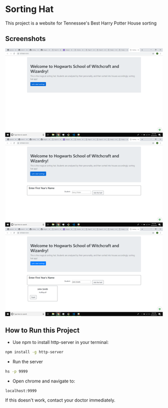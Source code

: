 # Sorting Hat

This project is a website for Tennessee's Best Harry Potter House sorting

## Screenshots
![Home Page](./ScrShot1.PNG)
![Home Page](./ScrShot2.PNG)
![Home Page](./ScrShot3.PNG)


## How to Run this Project
* Use npm to install http-server in your terminal:
```sh
npm install -g http-server
```
* Run the server
```sh
hs -p 9999
```
* Open chrome and navigate to:
```
localhost:9999
```
If this doesn't work, contact your doctor immediately.  
